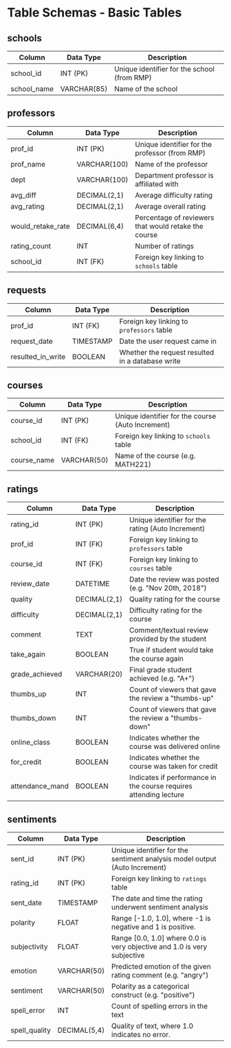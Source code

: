 # Table Schemas - Basic Tables

## schools
| Column      | Data Type   | Description                                 |
|-------------|-------------|---------------------------------------------|
| school_id   | INT (PK)    | Unique identifier for the school (from RMP) |
| school_name | VARCHAR(85) | Name of the school                          |

## professors
| Column            | Data Type    | Description                                          |
|-------------------|--------------|------------------------------------------------------|
| prof_id           | INT (PK)     | Unique identifier for the professor (from RMP)       |
| prof_name         | VARCHAR(100) | Name of the professor                                |
| dept              | VARCHAR(100) | Department professor is affiliated with              | 
| avg_diff          | DECIMAL(2,1) | Average difficulty rating                            |
| avg_rating        | DECIMAL(2,1) | Average overall rating                               |
| would_retake_rate | DECIMAL(6,4) | Percentage of reviewers that would retake the course | 
| rating_count      | INT          | Number of ratings                                    |
| school_id         | INT (FK)     | Foreign key linking to `schools` table               |

## requests
| Column            | Data Type | Description                                      |
|-------------------|-----------|--------------------------------------------------|
| prof_id           | INT (FK)  | Foreign key linking to `professors` table        |
| request_date      | TIMESTAMP | Date the user request came in                    | 
| resulted_in_write | BOOLEAN   | Whether the request resulted in a database write |

## courses
| Column      | Data Type   | Description                                       |
|-------------|-------------|---------------------------------------------------|
| course_id   | INT (PK)    | Unique identifier for the course (Auto Increment) |
| school_id   | INT (FK)    | Foreign key linking to `schools` table            |
| course_name | VARCHAR(50) | Name of the course (e.g. MATH221)                 |

## ratings
| Column          | Data Type    | Description                                                       |
|-----------------|--------------|-------------------------------------------------------------------|
| rating_id       | INT (PK)     | Unique identifier for the rating (Auto Increment)                 |
| prof_id         | INT (FK)     | Foreign key linking to `professors` table                         |
| course_id       | INT (FK)     | Foreign key linking to `courses` table                            |
| review_date     | DATETIME     | Date the review was posted (e.g. "Nov 20th, 2018")                |
| quality         | DECIMAL(2,1) | Quality rating for the course                                     |
| difficulty      | DECIMAL(2,1) | Difficulty rating for the course                                  |
| comment         | TEXT         | Comment/textual review provided by the student                    |
| take_again      | BOOLEAN      | True if student would take the course again                       |
| grade_achieved  | VARCHAR(20)  | Final grade student achieved (e.g. "A+")                          |
| thumbs_up       | INT          | Count of viewers that gave the review a "thumbs-up"               |
| thumbs_down     | INT          | Count of viewers that gave the review a "thumbs-down"             |
| online_class    | BOOLEAN      | Indicates whether the course was delivered online                 |
| for_credit      | BOOLEAN      | Indicates whether the course was taken for credit                 |
| attendance_mand | BOOLEAN      | Indicates if performance in the course requires attending lecture |

## sentiments
| Column        | Data Type    | Description                                                                |
|---------------|--------------|----------------------------------------------------------------------------|
| sent_id       | INT (PK)     | Unique identifier for the sentiment analysis model output (Auto Increment) |
| rating_id     | INT (PK)     | Foreign key linking to `ratings` table                                     |
| sent_date     | TIMESTAMP    | The date and time the rating underwent sentiment analysis                  |
| polarity      | FLOAT        | Range [-1.0, 1.0], where -1 is negative and 1 is positive.                 |
| subjectivity  | FLOAT        | Range [0.0, 1.0] where 0.0 is very objective and 1.0 is very subjective    |
| emotion       | VARCHAR(50)  | Predicted emotion of the given rating comment (e.g. "angry")               |
| sentiment     | VARCHAR(50)  | Polarity as a categorical construct (e.g. "positive")                      | 
| spell_error   | INT          | Count of spelling errors in the text                                       |
| spell_quality | DECIMAL(5,4) | Quality of text, where 1.0 indicates no error.                             |
